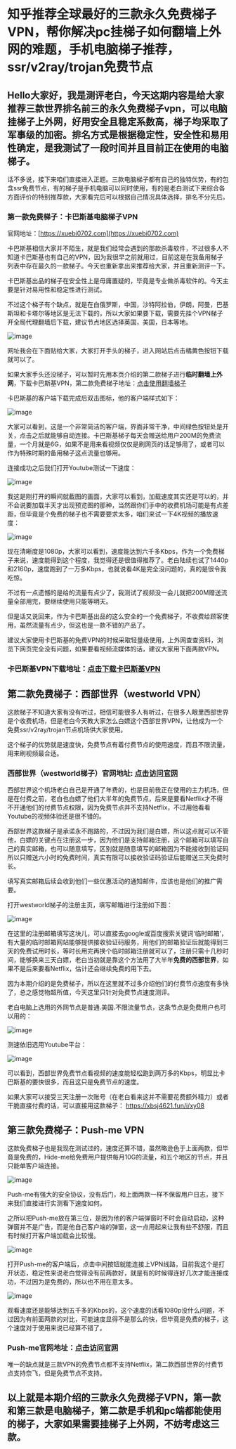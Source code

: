 # 知乎推荐全球最好的三款永久免费梯子VPN，帮你解决pc挂梯子如何翻墙上外网的难题，手机电脑梯子推荐，ssr/v2ray/trojan免费节点

## Hello大家好，我是测评老白，今天这期内容是给大家推荐三款世界排名前三的永久免费梯子vpn，可以电脑挂梯子上外网，好用安全且稳定系数高，梯子均采取了军事级的加密。排名方式是根据稳定性，安全性和易用性确定，是我测试了一段时间并且目前正在使用的电脑梯子。

话不多说，接下来咱们直接进入正题。三款电脑梯子都有自己的独特优势，有的包含ssr免费节点，有的梯子是手机电脑可以同时使用，有的是老白测试下来综合各方面评价的特别推荐款，大家看完后可以根据自己情况具体选择，排名不分先后。

### 第一款免费梯子：卡巴斯基电脑梯子VPN
官网地址：[https://xuebi0702.com](https://xuebi0702.com)

卡巴斯基相信大家并不陌生，就是我们经常会遇到的那款杀毒软件，不过很多人不知道卡巴斯基也有自己的VPN，因为我很早之前就用过，目前这是在我备用梯子列表中存在最久的一款梯子。今天也重新拿出来推荐给大家，并且重新测评一下。

卡巴斯基出品的梯子在安全性上是毋庸置疑的，毕竟是专业做杀毒软件的。今天主要是针对易用性和稳定性进行测试。

不过这个梯子有个缺点，就是在白俄罗斯，中国，沙特阿拉伯，伊朗，阿曼，巴基斯坦和卡塔尔等地区是无法下载的，所以大家如果要下载，需要先挂个VPN梯子开全局代理翻墙后下载，建议节点地区选择英国，美国，日本等地。

![image](images/11.13.1.jpg)

网址我会在下面贴给大家，大家打开手头的梯子，进入网站后点击橘黄色按钮下载就可以了。

如果大家手头还没梯子，可以暂时先用本页介绍的第二款梯子进行**临时翻墙上外网**，下载卡巴斯基VPN，第二款免费梯子地址：[点击使用翻墙梯子](https://xbsj4621.fun/i/xy080)

卡巴斯基的客户端下载完成后双击图标，他的客户端样式如下：

![image](images/11.13.2.jpg)

大家可以看到，这是一个非常简洁的客户端，界面非常干净，中间绿色按钮处是开关，点击之后就能够自动连接。卡巴斯基梯子每天会赠送给用户200M的免费流量，一个月就是6G，如果不是用来看视频仅仅是刷网页的话足够用了，或者可以作为特殊时期的备用梯子这点流量也够用。

连接成功之后我们打开Youtube测试一下速度：

![image](images/11.13.3.jpg)

我这是刚打开的瞬间就截图的画面，大家可以看到，加载速度其实还是可以的，并不会说要加载半天才出现预览图的那种，当然跟你们手中的收费机场可能是有点差距，但毕竟是个免费的梯子也不需要要求太多，咱们来试一下4K视频的播放速度：

![image](images/11.13.4.jpg)

现在清晰度是1080p，大家可以看到，速度能达到六千多Kbps，作为一个免费梯子来说，速度能得到这个程度，我觉得还是很值得推荐了。老白陆续也试了1440p和2160p，速度跑到了一万多Kbps，也就说看4K是完全没问题的，真的是很令我吃惊。

不过有一点遗憾的是给的流量有点少了，我测试了视频没一会儿就把200M赠送流量全部用完，要继续使用只能等明天。

但是话又说回来，作为卡巴斯基出品的这么安全的一个免费梯子，不收费给顾客使用，虽然流量有点少，但这也是一款不错的产品了。

建议大家使用卡巴斯基的免费VPN的时候采取轻量级使用，上外网查查资料，浏览下网页完全没有问题，如果要看视频流媒体的话，建议大家用下面两款VPN。

### 卡巴斯基VPN下载地址：[点击下载卡巴斯基VPN](https://xuebi0702.com)

## 第二款免费梯子：西部世界（westworld VPN）

这款梯子不知道大家有没有听过，相信可能很多人有听过，在很多人眼里西部世界是个收费机场，但是老白今天教大家怎么白嫖这个西部世界VPN，让他成为一个免费ssr/v2ray/trojan节点机场供大家使用。

这个梯子的优势就是速度快，免费节点有着付费节点的使用速度，而且不限流量，用来刷视频最合适。

### 西部世界（westworld梯子）官网地址: [点击访问官网](https://xbsj4621.fun/i/xy080)

西部世界这个机场老白自己是开通了年费的，也是目前我正在使用的主力机场，但是在付费之前，老白也白嫖了他们大半年的免费节点，后来是要看Netflix才不得不开通他们的付费节点权限，因为免费节点并不支持Netflix，不过用他看看Youtube的视频体验还是很不错的。

西部世界这款梯子是承诺永不跑路的，不过因为我们是白嫖，所以这点就可以不管他，白嫖的关键点在注册这一步，因为他们是支持邮箱注册，这个邮箱可以填写自己的真实邮箱，也可以随意填写，区别就是随意填写的邮箱因为不能接收到验证码所以只赠送六小时的免费时间，真实有限可以接收验证码验证后能赠送三天免费时长。

填写真实邮箱后续会收到他们一些优惠活动的通知邮件，应该也是他们的推广需要。

打开westworld梯子的注册主页，填写邮箱进行注册如下图：

![image](images/11.13.5.jpg)

在这里的注册邮箱填写这块儿，可以直接去google或百度搜索关键词‘临时邮箱’，有大量的临时邮箱网站能够提供接收验证码服务，用他们的邮箱验证后就能得到三天的免费试用时长，等时长用完再换个临时邮箱注册就可以了，注册只需十几秒时间，能够换来三天白嫖，老白当初就是靠这个方法用了大半年**免费的西部世界**，如果不是后来要看Netflix，估计还会继续免费的用下去。

因为本期介绍的是免费梯子，所以在这里就不过多介绍他们的付费节点速度有多快了，总之感觉物超所值，今天这里只针对免费节点速度测评。

老白电脑上选用的外网节点是普通.美国.不限流量节点，这条节点是免费用户也可以用的：

![image](images/11.13.6.jpg)

测速依旧选用Youtube平台：

![image](images/11.13.7.jpg)

可以看到，西部世界免费节点看视频的速度能轻松跑到两万多的Kbps，明显比卡巴斯基的要快很多，而且这只是免费节点的速度。

如果大家可以接受三天注册一次账号（在老白看来这并不需要花费额外精力）或者干脆直接付费的话，可以直接用这款梯子： https://xbsj4621.fun/i/xy08

## 第三款免费梯子：Push-me VPN

这款免费梯子也是我现在测试过的，速度还算不错，虽然略逊色于上面两款，但毕竟是免费的，Hide-me给免费用户提供每月10G的流量，和五个地区的节点，并且只能单客户端连接。

![image](images/11.13.8.jpg)

Push-me有强大的安全协议，没有后门，和上面两款一样不保留用户日志，接下来我们直接进行实测看下速度如何。

之所以把Push-me放在第三位，是因为他的客户端弹窗时不时会自动启动，这种弹窗并不是广告，而是他自己客户端的弹窗，这一点用起来让我有些不舒服，而且有时候打开客户端加载会比较慢。

![image](images/11.13.9.jpg)

打开Push-me的客户端后，点击中间按钮就能连接上VPN线路，目前我这个是打开状态，稳定性来说老白觉得没有前两款好，就是有的时候得连好几次才能连接成功，不过因为是免费的，所以也不用在意太多。

![image](images/11.13.10.jpg)

观看速度还是能够达到五千多的Kbps的，这个速度的话看1080p没什么问题，不过因为有前面两款的对比，可能速度显得不是那么的快，但毕竟是免费的梯子，这个速度对于使用来说已经算不错了。

### Push-me官网地址：[点击访问官网](https://push.me/en/)

唯一的缺点就是三款VPN的免费节点都不支持Netflix，第二款西部世界的付费节点支持奈飞，但是免费节点不支持。

## 以上就是本期介绍的三款永久免费梯子VPN，第一款和第三款是电脑梯子，第二款是手机和pc端都能使用的梯子，大家如果需要挂梯子上外网，不妨考虑这三款。
